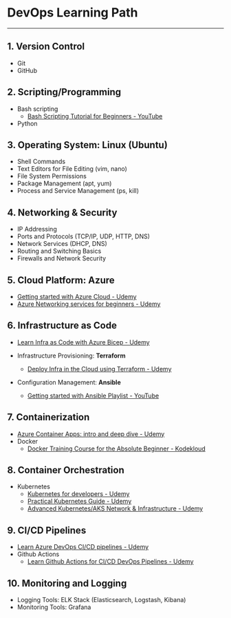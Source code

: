 # DevOps Learning Path

---

## 1. Version Control

- Git
- GitHub

## 2. Scripting/Programming

- Bash scripting
  - [Bash Scripting Tutorial for Beginners - YouTube](https://www.youtube.com/watch?v=tK9Oc6AEnR4)
- Python

## 3. Operating System: Linux (Ubuntu)

- Shell Commands
- Text Editors for File Editing (vim, nano)
- File System Permissions
- Package Management (apt, yum)
- Process and Service Management (ps, kill)

## 4. Networking & Security

- IP Addressing
- Ports and Protocols (TCP/IP, UDP, HTTP, DNS)
- Network Services (DHCP, DNS)
- Routing and Switching Basics
- Firewalls and Network Security

## 5. Cloud Platform: Azure

- [Getting started with Azure Cloud - Udemy](https://www.udemy.com/course/microsoft-azure-cloud/learn/lecture/33521008#content)
- [Azure Networking services for beginners - Udemy](https://www.udemy.com/course/azure-networking-services/learn/lecture/41075952?start=0#overview)

## 6. Infrastructure as Code

- [Learn Infra as Code with Azure Bicep - Udemy](https://www.udemy.com/course/learn-azure-bicep/learn/lecture/31539018?start=0#overview)
- Infrastructure Provisioning: **Terraform**

  - [Deploy Infra in the Cloud using Terraform - Udemy](https://www.udemy.com/course/deploy-infra-in-the-cloud-using-terraform/learn/lecture/23319456?start=0#overview)

- Configuration Management: **Ansible**
  - [Getting started with Ansible Playlist - YouTube](https://www.youtube.com/playlist?list=PLT98CRl2KxKEUHie1m24-wkyHpEsa4Y70)

## 7. Containerization

- [Azure Container Apps: intro and deep dive - Udemy](https://www.udemy.com/course/kubernetes-for-developers/learn/lecture/15098840?start=0#overview)
- Docker
  - [Docker Training Course for the Absolute Beginner - Kodekloud](https://learn.kodekloud.com/user/courses/docker-training-course-for-the-absolute-beginner)

## 8. Container Orchestration

- Kubernetes
  - [Kubernetes for developers - Udemy](https://www.udemy.com/course/kubernetes-for-developers/learn/lecture/15098840?start=0#overview)
  - [Practical Kubernetes Guide - Udemy](https://www.udemy.com/course/kubernetes-best-practices/learn/lecture/23182828?start=0#overview)
  - [Advanced Kubernetes/AKS Network & Infrastructure - Udemy](https://www.udemy.com/course/learn-aks-network-security/learn/lecture/39222348?start=0#overview)

## 9. CI/CD Pipelines

- [Learn Azure DevOps CI/CD pipelines - Udemy](https://www.udemy.com/course/azure-devops-ci-cd-pipelines/learn/lecture/15110250?start=450#overview)
- Github Actions
  - [Learn Github Actions for CI/CD DevOps Pipelines - Udemy](https://www.udemy.com/course/learn-github-actions-ci-cd-devops-pipelines/learn/lecture/39593930?start=0#overview)

## 10. Monitoring and Logging

- Logging Tools: ELK Stack (Elasticsearch, Logstash, Kibana)
- Monitoring Tools: Grafana
